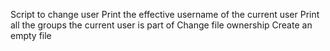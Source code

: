 Script to change user
Print the effective username of the current user
Print all the groups the current user is part of
Change file ownership
Create an empty file
